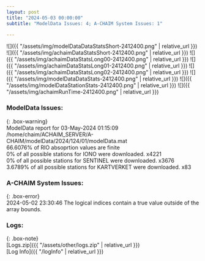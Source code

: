 ```yaml
---
layout: post
title: "2024-05-03 00:00:00"
subtitle: "ModelData Issues: 4; A-CHAIM System Issues: 1"

---
```


![]({{ "/assets/img/modelDataDataStatsShort-2412400.png" | relative_url }})
![]({{ "/assets/img/achaimDataStatsShort-2412400.png" | relative_url }})
![]({{ "/assets/img/achaimDataStatsLong00-2412400.png" | relative_url }})
![]({{ "/assets/img/achaimDataStatsLong01-2412400.png" | relative_url }})
![]({{ "/assets/img/achaimDataStatsLong02-2412400.png" | relative_url }})
![]({{ "/assets/img/modelDataDataStats-2412400.png" | relative_url }})
![]({{ "/assets/img/modelDataStationStats-2412400.png" | relative_url }})
![]({{ "/assets/img/achaimRunTime-2412400.png" | relative_url }})


### ModelData Issues:  
  
{: .box-warning}  
 ModelData report for 03-May-2024 01:15:09   
 /home/chaim/ACHAIM_SERVER/A-CHAIM/modelData/2024/124/01/modelData.mat   
 66.6076% of RIO absoprtion values are finite   
 0% of all possible stations for IONO were downloaded. x4221   
 0% of all possible stations for SENTINEL were downloaded. x3676   
 3.6789% of all possible stations for KARTVERKET were downloaded. x83   
  
### A-CHAIM System Issues:  
  
{: .box-error}  
2024-05-02 23:30:46 The logical indices contain a true value outside of the array bounds.  

### Logs:  
  
{: .box-note}  
[Logs.zip]({{ "/assets/other/logs.zip" | relative_url }})  
[Log Info]({{ "/logInfo" | relative_url }})  
